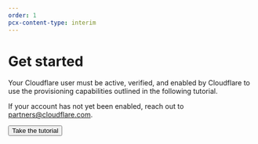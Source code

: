 ```yaml
---
order: 1
pcx-content-type: interim
---
```


# Get started


Your Cloudflare user must be active, verified, and enabled by Cloudflare to use the provisioning capabilities outlined in the following tutorial.

If your account has not yet been enabled, reach out to partners@cloudflare.com.

<p><Button type="primary" href="/tutorial">Take the tutorial</Button></p>
